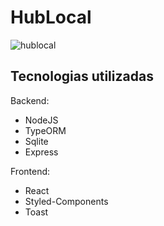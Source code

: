 # HubLocal
![hublocal](https://user-images.githubusercontent.com/11005123/167117893-34362f30-0d68-45fe-9074-e28d434515de.png)

## Tecnologias utilizadas
Backend:
- NodeJS
- TypeORM
- Sqlite
- Express

Frontend:
- React
- Styled-Components
- Toast

